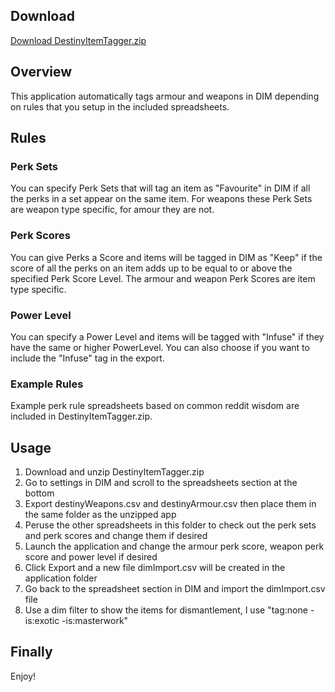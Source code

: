 ## Download
[Download DestinyItemTagger.zip](DestinyItemTagger.zip)

## Overview
This application automatically tags armour and weapons in DIM depending on rules that you setup in the included spreadsheets.

## Rules
### Perk Sets
You can specify Perk Sets that will tag an item as "Favourite" in DIM if all the perks in a set appear on the same item.
For weapons these Perk Sets are weapon type specific, for amour they are not.
### Perk Scores
You can give Perks a Score and items will be tagged in DIM as "Keep" if the score of all the perks on an item adds up to be equal to or above the specified Perk Score Level.  The armour and weapon Perk Scores are item type specific.
### Power Level
You can specify a Power Level and items will be tagged with "Infuse" if they have the same or higher PowerLevel. You can also choose if you want to include the "Infuse" tag in the export.
### Example Rules
Example perk rule spreadsheets based on common reddit wisdom are included in DestinyItemTagger.zip.

## Usage
1. Download and unzip DestinyItemTagger.zip
2. Go to settings in DIM and scroll to the spreadsheets section at the bottom
3. Export destinyWeapons.csv and destinyArmour.csv then place them in the same folder as the unzipped app
4. Peruse the other spreadsheets in this folder to check out the perk sets and perk scores and change them if desired
5. Launch the application and change the armour perk score, weapon perk score and power level if desired
6. Click Export and a new file dimImport.csv will be created in the application folder
7. Go back to the spreadsheet section in DIM and import the dimImport.csv file
8. Use a dim filter to show the items for dismantlement, I use "tag:none -is:exotic -is:masterwork"

## Finally
Enjoy!
